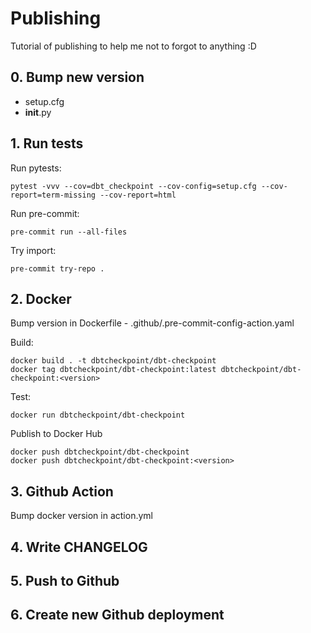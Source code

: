 # Publishing

Tutorial of publishing to help me not to forgot to anything :D

## 0. Bump new version

- setup.cfg
- **init**.py

## 1. Run tests

Run pytests:

```
pytest -vvv --cov=dbt_checkpoint --cov-config=setup.cfg --cov-report=term-missing --cov-report=html
```

Run pre-commit:

```
pre-commit run --all-files
```

Try import:

```
pre-commit try-repo .
```

## 2. Docker

Bump version in Dockerfile - .github/.pre-commit-config-action.yaml

Build:

```
docker build . -t dbtcheckpoint/dbt-checkpoint
docker tag dbtcheckpoint/dbt-checkpoint:latest dbtcheckpoint/dbt-checkpoint:<version>
```

Test:

```
docker run dbtcheckpoint/dbt-checkpoint
```

Publish to Docker Hub

```
docker push dbtcheckpoint/dbt-checkpoint
docker push dbtcheckpoint/dbt-checkpoint:<version>
```

## 3. Github Action

Bump docker version in action.yml

## 4. Write CHANGELOG

## 5. Push to Github

## 6. Create new Github deployment

